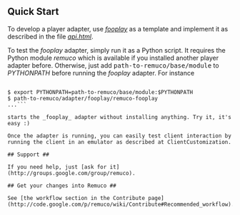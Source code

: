 ## Quick Start ##

To develop a player adapter, use _[fooplay](http://code.google.com/p/remuco/source/browse/#hg/adapter/fooplay)_ as a template and implement it as
described in the file _[api.html](http://remuco.googlecode.com/hg/doc/api.html)_.

To test the _fooplay_ adapter, simply run it as a Python script. It requires the
Python module _remuco_ which is available if you installed another player
adapter before. Otherwise, just add <tt>path-to-remuco/base/module</tt> to _PYTHONPATH_
before running the _fooplay_ adapter. For instance
```bsh

$ export PYTHONPATH=path-to-remuco/base/module:$PYTHONPATH
$ path-to-remuco/adapter/fooplay/remuco-fooplay
...```

starts the _fooplay_ adapter without installing anything. Try it, it's easy :)

Once the adapter is running, you can easily test client interaction by running the client in an emulator as described at ClientCustomization.

## Support ##

If you need help, just [ask for it](http://groups.google.com/group/remuco).

## Get your changes into Remuco ##

See [the workflow section in the Contribute page](http://code.google.com/p/remuco/wiki/Contribute#Recommended_workflow).
